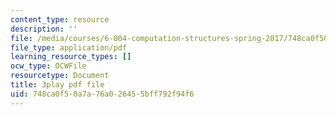 ```yaml
---
content_type: resource
description: ''
file: /media/courses/6-004-computation-structures-spring-2017/748ca0f50a7a76a026455bff792f94f6_M-ZgVhzvh24.pdf
file_type: application/pdf
learning_resource_types: []
ocw_type: OCWFile
resourcetype: Document
title: 3play pdf file
uid: 748ca0f5-0a7a-76a0-2645-5bff792f94f6
---
```


